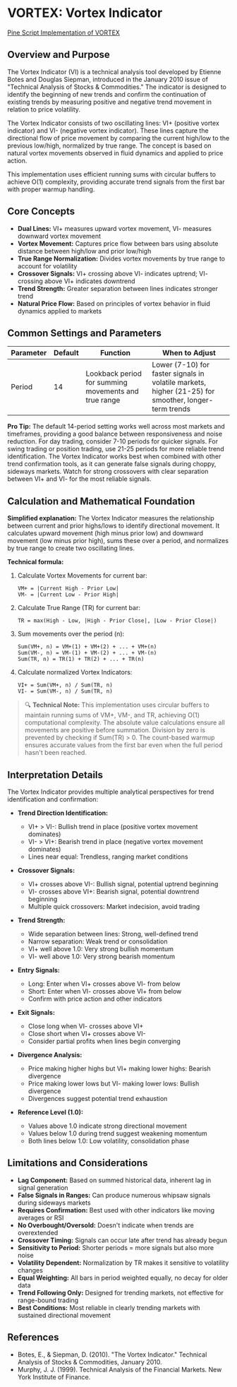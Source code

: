 # VORTEX: Vortex Indicator

[Pine Script Implementation of VORTEX](https://github.com/mihakralj/pinescript/blob/main/indicators/dynamics/vortex.pine)

## Overview and Purpose

The Vortex Indicator (VI) is a technical analysis tool developed by Etienne Botes and Douglas Siepman, introduced in the January 2010 issue of "Technical Analysis of Stocks & Commodities." The indicator is designed to identify the beginning of new trends and confirm the continuation of existing trends by measuring positive and negative trend movement in relation to price volatility.

The Vortex Indicator consists of two oscillating lines: VI+ (positive vortex indicator) and VI- (negative vortex indicator). These lines capture the directional flow of price movement by comparing the current high/low to the previous low/high, normalized by true range. The concept is based on natural vortex movements observed in fluid dynamics and applied to price action.

This implementation uses efficient running sums with circular buffers to achieve O(1) complexity, providing accurate trend signals from the first bar with proper warmup handling.

## Core Concepts

* **Dual Lines:** VI+ measures upward vortex movement, VI- measures downward vortex movement
* **Vortex Movement:** Captures price flow between bars using absolute distance between high/low and prior low/high
* **True Range Normalization:** Divides vortex movements by true range to account for volatility
* **Crossover Signals:** VI+ crossing above VI- indicates uptrend; VI- crossing above VI+ indicates downtrend
* **Trend Strength:** Greater separation between lines indicates stronger trend
* **Natural Price Flow:** Based on principles of vortex behavior in fluid dynamics applied to markets

## Common Settings and Parameters

| Parameter | Default | Function | When to Adjust |
|-----------|---------|----------|----------------|
| Period | 14 | Lookback period for summing movements and true range | Lower (7-10) for faster signals in volatile markets, higher (21-25) for smoother, longer-term trends |

**Pro Tip:** The default 14-period setting works well across most markets and timeframes, providing a good balance between responsiveness and noise reduction. For day trading, consider 7-10 periods for quicker signals. For swing trading or position trading, use 21-25 periods for more reliable trend identification. The Vortex Indicator works best when combined with other trend confirmation tools, as it can generate false signals during choppy, sideways markets. Watch for strong crossovers with clear separation between VI+ and VI- for the most reliable signals.

## Calculation and Mathematical Foundation

**Simplified explanation:**
The Vortex Indicator measures the relationship between current and prior highs/lows to identify directional movement. It calculates upward movement (high minus prior low) and downward movement (low minus prior high), sums these over a period, and normalizes by true range to create two oscillating lines.

**Technical formula:**

1. Calculate Vortex Movements for current bar:
   ```
   VM+ = |Current High - Prior Low|
   VM- = |Current Low - Prior High|
   ```

2. Calculate True Range (TR) for current bar:
   ```
   TR = max(High - Low, |High - Prior Close|, |Low - Prior Close|)
   ```

3. Sum movements over the period (n):
   ```
   Sum(VM+, n) = VM+(1) + VM+(2) + ... + VM+(n)
   Sum(VM-, n) = VM-(1) + VM-(2) + ... + VM-(n)
   Sum(TR, n) = TR(1) + TR(2) + ... + TR(n)
   ```

4. Calculate normalized Vortex Indicators:
   ```
   VI+ = Sum(VM+, n) / Sum(TR, n)
   VI- = Sum(VM-, n) / Sum(TR, n)
   ```

> 🔍 **Technical Note:** This implementation uses circular buffers to maintain running sums of VM+, VM-, and TR, achieving O(1) computational complexity. The absolute value calculations ensure all movements are positive before summation. Division by zero is prevented by checking if Sum(TR) > 0. The count-based warmup ensures accurate values from the first bar even when the full period hasn't been reached.

## Interpretation Details

The Vortex Indicator provides multiple analytical perspectives for trend identification and confirmation:

* **Trend Direction Identification:**
  - VI+ > VI-: Bullish trend in place (positive vortex movement dominates)
  - VI- > VI+: Bearish trend in place (negative vortex movement dominates)
  - Lines near equal: Trendless, ranging market conditions

* **Crossover Signals:**
  - VI+ crosses above VI-: Bullish signal, potential uptrend beginning
  - VI- crosses above VI+: Bearish signal, potential downtrend beginning
  - Multiple quick crossovers: Market indecision, avoid trading

* **Trend Strength:**
  - Wide separation between lines: Strong, well-defined trend
  - Narrow separation: Weak trend or consolidation
  - VI+ well above 1.0: Very strong bullish momentum
  - VI- well above 1.0: Very strong bearish momentum

* **Entry Signals:**
  - Long: Enter when VI+ crosses above VI- from below
  - Short: Enter when VI- crosses above VI+ from below
  - Confirm with price action and other indicators

* **Exit Signals:**
  - Close long when VI- crosses above VI+
  - Close short when VI+ crosses above VI-
  - Consider partial profits when lines begin converging

* **Divergence Analysis:**
  - Price making higher highs but VI+ making lower highs: Bearish divergence
  - Price making lower lows but VI- making lower lows: Bullish divergence
  - Divergences suggest potential trend exhaustion

* **Reference Level (1.0):**
  - Values above 1.0 indicate strong directional movement
  - Values below 1.0 during trend suggest weakening momentum
  - Both lines below 1.0: Low volatility, consolidation phase

## Limitations and Considerations

* **Lag Component:** Based on summed historical data, inherent lag in signal generation
* **False Signals in Ranges:** Can produce numerous whipsaw signals during sideways markets
* **Requires Confirmation:** Best used with other indicators like moving averages or RSI
* **No Overbought/Oversold:** Doesn't indicate when trends are overextended
* **Crossover Timing:** Signals can occur late after trend has already begun
* **Sensitivity to Period:** Shorter periods = more signals but also more noise
* **Volatility Dependent:** Normalization by TR makes it sensitive to volatility changes
* **Equal Weighting:** All bars in period weighted equally, no decay for older data
* **Trend Following Only:** Designed for trending markets, not effective for range-bound trading
* **Best Conditions:** Most reliable in clearly trending markets with sustained directional movement

## References

* Botes, E., & Siepman, D. (2010). "The Vortex Indicator." Technical Analysis of Stocks & Commodities, January 2010.
* Murphy, J. J. (1999). Technical Analysis of the Financial Markets. New York Institute of Finance.
